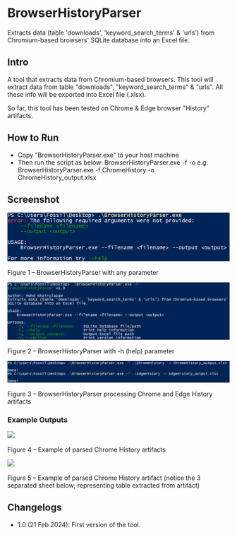 # BrowserHistoryParser
Extracts data (table 'downloads', 'keyword_search_terms' & 'urls') from Chromium-based browsers' SQLite database into an Excel file.

## Intro
A tool that extracts data from Chromium-based browsers. This tool will extract data from table "downloads", "keyword_search_terms" & "urls". All these info will be exported into Excel file (.xlsx).

So far, this tool has been tested on Chrome & Edge browser "History" artifacts.

## How to Run
- Copy “BrowserHistoryParser.exe” to your host machine
- Then run the script as below:
BrowserHistoryParser.exe  -f <filename> -o <outputfile>
e.g. BrowserHistoryParser.exe  -f ChromeHistory -o <outputfile> ChromeHistory_output.xlsx

## Screenshot
<kbd>![](screenshot/BrowserHistoryParser_Help1.png)</kbd>

Figure 1 – BrowserHistoryParser with any parameter


<kbd>![](screenshot/BrowserHistoryParser_Help2.png)</kbd>

Figure 2 – BrowserHistoryParser with -h (help) parameter


<kbd>![](screenshot/BrowserHistoryParser_Chrome.png)</kbd>

Figure 3 – BrowserHistoryParser processing Chrome and Edge History artifacts

### Example Outputs
<kbd>![](screenshot/.png)</kbd>

Figure 4 – Example of parsed Chrome History artifacts


<kbd>![](screenshot/.png)</kbd>

Figure 5 – Example of parsed Chrome History artifact (notice the 3 separated sheet below; representing table extracted from artifact)

## Changelogs
- 1.0  (21 Feb 2024): First version of the tool.
